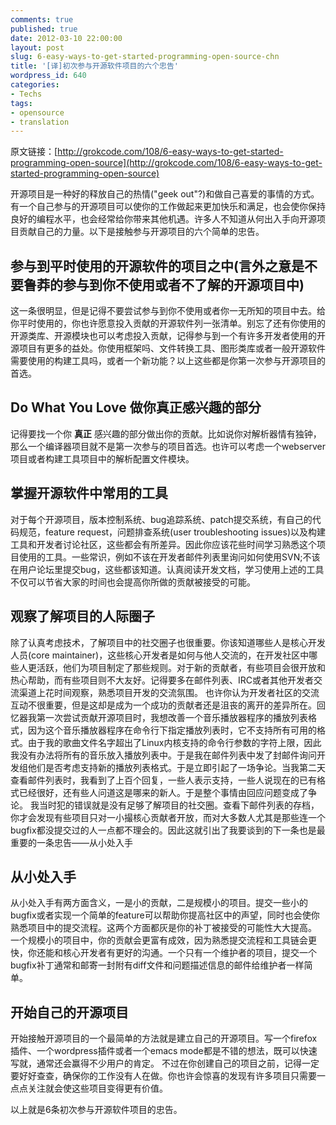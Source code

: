 ```yaml
---
comments: true
published: true
date: 2012-03-10 22:00:00
layout: post
slug: 6-easy-ways-to-get-started-programming-open-source-chn
title: '[译]初次参与开源软件项目的六个忠告'
wordpress_id: 640
categories:
- Techs
tags:
- opensource
- translation
---
```


原文链接：[http://grokcode.com/108/6-easy-ways-to-get-started-programming-open-source](http://grokcode.com/108/6-easy-ways-to-get-started-programming-open-source)

开源项目是一种好的释放自己的热情("geek out"?)和做自己喜爱的事情的方式。有一个自己参与的开源项目可以使你的工作做起来更加快乐和满足，也会使你保持良好的编程水平，也会经常给你带来其他机遇。许多人不知道从何出入手向开源项目贡献自己的力量。以下是接触参与开源项目的六个简单的忠告。 

 

## 参与到平时使用的开源软件的项目之中(言外之意是不要鲁莽的参与到你不使用或者不了解的开源项目中)

 

这一条很明显，但是记得不要尝试参与到你不使用或者你一无所知的项目中去。给你平时使用的，你也许愿意投入贡献的开源软件列一张清单。别忘了还有你使用的开源类库、开源模块也可以考虑投入贡献，记得参与到一个有许多开发者使用的开源项目有更多的益处。你使用框架吗、文件转换工具、图形类库或者一般开源软件需要使用的构建工具吗，或者一个新功能？以上这些都是你第一次参与开源项目的首选。 

 

 

## Do What You Love 做你真正感兴趣的部分

 

记得要找一个你 **真正** 感兴趣的部分做出你的贡献。比如说你对解析器情有独钟，那么一个编译器项目就不是第一次参与的项目首选。也许可以考虑一个webserver项目或者构建工具项目中的解析配置文件模块。 

 

 

## 掌握开源软件中常用的工具

 

对于每个开源项目，版本控制系统、bug追踪系统、patch提交系统，有自己的代码规范，feature request，问题排查系统(user troubleshooting issues)以及构建工具和开发者讨论社区，这些都会有所差异。因此你应该花些时间学习熟悉这个项目使用的工具。一些常识，例如不该在开发者邮件列表里询问如何使用SVN;不该在用户论坛里提交bug，这些都该知道。认真阅读开发文档，学习使用上述的工具不仅可以节省大家的时间也会提高你所做的贡献被接受的可能。 

 

 

## 观察了解项目的人际圈子

 

除了认真考虑技术，了解项目中的社交圈子也很重要。你该知道哪些人是核心开发人员(core maintainer)，这些核心开发者是如何与他人交流的，在开发社区中哪些人更活跃，他们为项目制定了那些规则。对于新的贡献者，有些项目会很开放和热心帮助，而有些项目则不大友好。记得要多在邮件列表、IRC或者其他开发者交流渠道上花时间观察，熟悉项目开发的交流氛围。 也许你认为开发者社区的交流互动不很重要，但是这却是成为一个成功的贡献者还是沮丧的离开的差异所在。回忆器我第一次尝试贡献开源项目时，我想改善一个音乐播放器程序的播放列表格式，因为这个音乐播放器程序在命令行下指定播放列表时，它不支持所有可用的格式。由于我的歌曲文件名字超出了Linux内核支持的命令行参数的字符上限，因此我没有办法将所有的音乐放入播放列表中。于是我在邮件列表中发了封邮件询问开发组他们是否考虑支持新的播放列表格式。于是立即引起了一场争论。当我第二天查看邮件列表时，我看到了上百个回复，一些人表示支持，一些人说现在的已有格式已经很好，还有些人问道这是哪来的新人。于是整个事情由回应问题变成了争论。 我当时犯的错误就是没有足够了解项目的社交圈。查看下邮件列表的存档，你才会发现有些项目只对一小撮核心贡献者开放，而对大多数人尤其是那些连一个bugfix都没提交过的人一点都不理会的。因此这就引出了我要谈到的下一条也是最重要的一条忠告——从小处入手 

 

 

## 从小处入手

 

从小处入手有两方面含义，一是小的贡献，二是规模小的项目。提交一些小的bugfix或者实现一个简单的feature可以帮助你提高社区中的声望，同时也会使你熟悉项目中的提交流程。这两个方面都灰是你的补丁被接受的可能性大大提高。 一个规模小的项目中，你的贡献会更富有成效，因为熟悉提交流程和工具链会更快，你还能和核心开发者有更好的沟通。一个只有一个维护者的项目，提交一个bugfix补丁通常和邮寄一封附有diff文件和问题描述信息的邮件给维护者一样简单。 

 

 

## 开始自己的开源项目

 

开始接触开源项目的一个最简单的方法就是建立自己的开源项目。写一个firefox插件、一个wordpress插件或者一个emacs mode都是不错的想法，既可以快速写就，通常还会赢得不少用户的肯定。 不过在你创建自己的项目之前，记得一定要好好查查，确保你的工作没有人在做。你也许会惊喜的发现有许多项目只需要一点点关注就会使这些项目变得更有价值。 

以上就是6条初次参与开源软件项目的忠告。 
